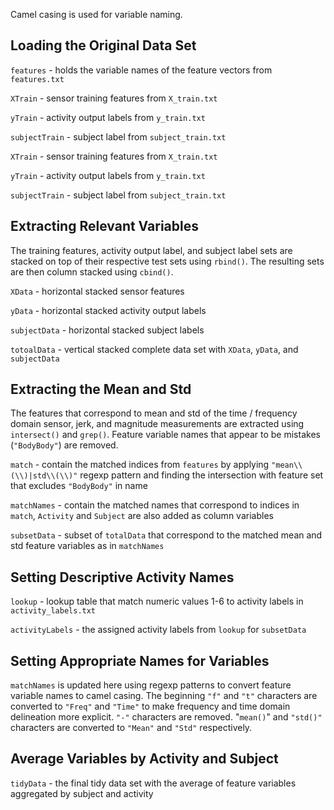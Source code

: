 Camel casing is used for variable naming.

## Loading the Original Data Set

`features` - holds the variable names of the feature vectors from `features.txt`

`XTrain` - sensor training features from `X_train.txt`

`yTrain` - activity output labels from `y_train.txt`

`subjectTrain` - subject label from `subject_train.txt`

`XTrain` - sensor training features from `X_train.txt`

`yTrain` - activity output labels from `y_train.txt`

`subjectTrain` - subject label from `subject_train.txt`

## Extracting Relevant Variables

The training features, activity output label, and subject label sets are stacked on top of their respective test sets using `rbind()`. The resulting sets are then column stacked using `cbind()`.

`XData` - horizontal stacked sensor features

`yData` - horizontal stacked activity output labels

`subjectData` - horizontal stacked subject labels

`totoalData` - vertical stacked complete data set with `XData`, `yData`, and `subjectData`


## Extracting the Mean and Std

The features that correspond to mean and std of the time / frequency domain sensor, jerk, and magnitude measurements are extracted using `intersect()` and `grep()`. Feature variable names that appear to be mistakes (`"BodyBody"`) are removed.

`match` - contain the matched indices from `features` by applying `"mean\\(\\)|std\\(\\)"` regexp pattern and finding the intersection with feature set that excludes `"BodyBody"` in name

`matchNames` - contain the matched names that correspond to indices in `match`, `Activity` and `Subject` are also added as column variables

`subsetData` - subset of `totalData` that correspond to the matched mean and std feature variables as in `matchNames`

## Setting Descriptive Activity Names

`lookup` - lookup table that match numeric values 1-6 to activity labels in `activity_labels.txt`

`activityLabels` - the assigned activity labels from `lookup` for `subsetData`

## Setting Appropriate Names for Variables

`matchNames` is updated here using regexp patterns to convert feature variable names to camel casing. The beginning `"f"` and `"t"` characters are converted to `"Freq"` and `"Time"` to make frequency and time domain delineation more explicit. `"-"` characters are removed. "`mean()`" and `"std()"` characters are converted to `"Mean"` and `"Std"` respectively.

## Average Variables by Activity and Subject

`tidyData` - the final tidy data set with the average of feature variables aggregated by subject and activity